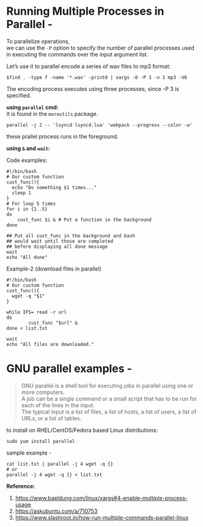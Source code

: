 # Running Multiple Processes in Parallel - 

To parallelize operations,  
we can use the `-P` option to specify the number of parallel processes used in executing the commands over the input argument list.  

Let’s use it to parallel encode a series of wav files to mp3 format:  

```shell
$find . -type f -name '*.wav' -print0 | xargs -0 -P 3 -n 1 mp3 -V8
```

The encoding process executes using three processes, since -P 3 is specified.

**using `parallel` cmd:**  
It is found in the `moreutils` package.  
```
parallel -j 2 -- 'lsyncd lsyncd.lua' 'webpack --progress --color -w' 
```
these prallel process runs in the foreground.  


**using `&` and `wait`:**  

Code examples:  

```shell
#!/bin/bash
# Our custom function
cust_func(){
  echo "Do something $1 times..."
  sleep 1
}
# For loop 5 times
for i in {1..5}
do
	cust_func $i & # Put a function in the background
done
 
## Put all cust_func in the background and bash 
## would wait until those are completed 
## before displaying all done message
wait 
echo "All done"
```
Example-2 (download files in parallel)  
```shell
#!/bin/bash
# Our custom function
cust_func(){
  wget -q "$1"
}
 
while IFS= read -r url
do
        cust_func "$url" &
done < list.txt
 
wait
echo "All files are downloaded."
```

# GNU parallel examples - 
>GNU parallel is a shell tool for executing jobs in parallel using one or more computers.  
A job can be a single command or a small script that has to be run for each of the lines in the input.  
The typical input is a list of files, a list of hosts, a list of users, a list of URLs, or a list of tables.  

to install on RHEL/CentOS/Fedora based Linux distributions:  
```shell
sudo yum install parallel
```
sample example -  
```shell
cat list.txt | parallel -j 4 wget -q {}
# or
parallel -j 4 wget -q {} < list.txt
```
**Reference:**  
1. https://www.baeldung.com/linux/xargs#4-enable-multiple-process-usage
2. https://askubuntu.com/a/710753
3. https://www.slashroot.in/how-run-multiple-commands-parallel-linux

